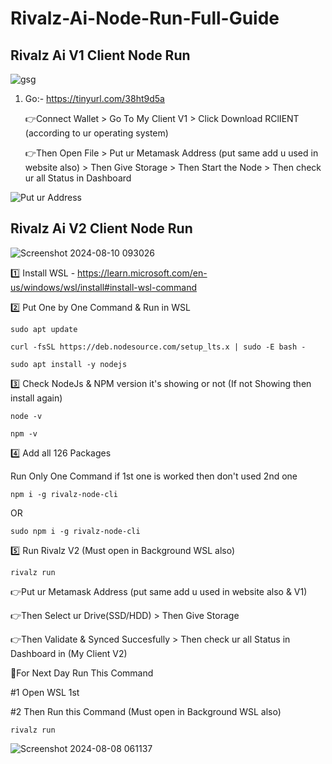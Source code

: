 # Rivalz-Ai-Node-Run-Full-Guide

## Rivalz Ai V1 Client Node Run

![gsg](https://github.com/user-attachments/assets/d2cb8005-b0f4-4dec-bd62-dc8169f86035)

1. Go:- https://tinyurl.com/38ht9d5a

   👉Connect Wallet > Go To My Client V1 > Click Download RClIENT (according to ur operating system)
   
   👉Then Open File > Put ur Metamask Address (put same add u used in website also) > Then Give Storage > Then Start the Node > Then check ur all Status in Dashboard

 ![Put ur Address](https://github.com/user-attachments/assets/b58dd6eb-3874-47fa-9e23-b9edf1eecfb6)

## Rivalz Ai V2 Client Node Run

![Screenshot 2024-08-10 093026](https://github.com/user-attachments/assets/706a548e-3dc3-4427-bbe5-7087a84f3d9f)

1️⃣ Install WSL - https://learn.microsoft.com/en-us/windows/wsl/install#install-wsl-command

2️⃣ Put One by One Command & Run in WSL
```
sudo apt update
```
```
curl -fsSL https://deb.nodesource.com/setup_lts.x | sudo -E bash -
```
```
sudo apt install -y nodejs
```

3️⃣ Check NodeJs & NPM version it's showing or not (If not Showing then install again)
```
node -v
```
```
npm -v
```

4️⃣ Add all 126 Packages

Run Only One Command if 1st one is worked then don't used 2nd one
```
npm i -g rivalz-node-cli
```
OR
```
sudo npm i -g rivalz-node-cli
```

5️⃣ Run Rivalz V2 (Must open in Background WSL also)
```
rivalz run
```
👉Put ur Metamask Address (put same add u used in website also & V1) 

👉Then Select ur Drive(SSD/HDD) > Then Give Storage 

👉Then Validate & Synced Succesfully > Then check ur all Status in Dashboard in (My Client V2)

🔶For Next Day Run This Command

#1 Open WSL 1st

#2 Then Run this Command (Must open in Background WSL also)
```
rivalz run
```
![Screenshot 2024-08-08 061137](https://github.com/user-attachments/assets/64d2c10f-cc3c-4f3b-a141-e663cb91167a)



